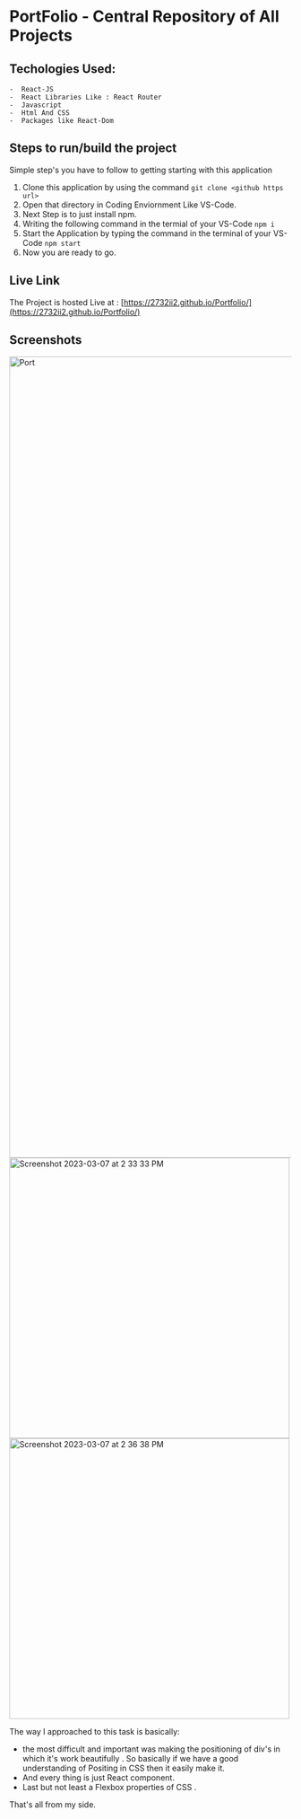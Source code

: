 # PortFolio - Central Repository of All Projects

## Techologies Used: 
    -  React-JS
    -  React Libraries Like : React Router
    -  Javascript
    -  Html And CSS
    -  Packages like React-Dom
    
## Steps to run/build the project
Simple step's you have to follow to getting starting with this application
1. Clone this application by using the command `git clone <github https url>`
2. Open that directory in Coding Enviornment Like VS-Code.
3. Next Step is to just install npm.
4. Writing the following command in the termial of your VS-Code `npm i`
5. Start the Application by typing the command in the terminal of your VS-Code `npm start`
6. Now you are ready to go.


## Live Link
The Project is hosted Live at : [https://2732ii2.github.io/Portfolio/](https://2732ii2.github.io/Portfolio/)

## Screenshots
<img width="1428" alt="Port" src="https://user-images.githubusercontent.com/83974207/223373689-91e5b9e1-d677-4834-922e-035be77d1f03.png">
<div display="flex-inline" > 
    <img width="500"  alt="Screenshot 2023-03-07 at 2 33 33 PM" src="https://user-images.githubusercontent.com/83974207/223374918-cad24ea8-61db-4219-bf6c-d2030c2ba17b.png">
<img width="500"  alt="Screenshot 2023-03-07 at 2 36 38 PM" src="https://user-images.githubusercontent.com/83974207/223375236-14bc04d5-3f13-447a-9229-2b9ce96f9769.png">
</div>


The way I approached to this task is basically:
  - the most difficult and important was making the positioning of div's in which it's work beautifully .
    So basically if we have a good understanding of Positing in CSS then it easily make it.
  - And every thing is just React component.
  - Last but not least a Flexbox properties of CSS .
  
 That's all from my side.
        
 



